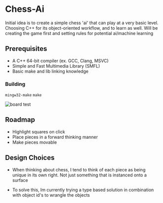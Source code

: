 # Chess-Ai

Initial idea is to create a simple chess 'ai' that can play at a very basic level. Choosing C++ for its object-oriented workflow, and to learn as well. Will be creating the game first and setting rules for potential ai/machine learning

## Prerequisites

- A C++ 64-bit compiler (ex. GCC, Clang, MSVC)
- Simple and Fast Multimedia Library (SMFL)
- Basic make and lib linking knowledge

### Building

```mingw32-make``` ```make```

![board test](./img/chessboard3.png)
## Roadmap
- Highlight squares on click
- Place pieces in a forward thinking manner 
- Make pieces movable

## Design Choices
- When thinking about chess, I tend to think of each piece as being unique in its own right. Not just something that is instanced onto a surface

- To solve this, Im currently trying a type based solution in combination with object id's to wrangle the objects

